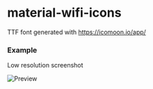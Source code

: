 # material-wifi-icons

TTF font generated with https://icomoon.io/app/

### Example
Low resolution screenshot

![Preview](http://i.imgur.com/y6t0E9u.png)
